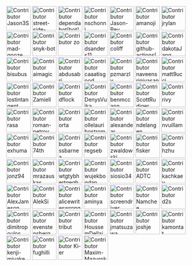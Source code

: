 <!--- cspell:disable --->

[<img alt="Contributor Jason3S" src="https://private-avatars.githubusercontent.com/u/3740137?jwt=eyJhbGciOiJIUzI1NiIsInR5cCI6IkpXVCJ9.eyJpc3MiOiJnaXRodWIuY29tIiwiYXVkIjoicmF3LmdpdGh1YnVzZXJjb250ZW50LmNvbSIsImtleSI6ImtleTEiLCJleHAiOjE3MzQ2ODAyODAsIm5iZiI6MTczNDY3OTA4MCwicGF0aCI6Ii91LzM3NDAxMzcifQ.QuzZ7PV0Gi7DNFcAXrDq-WRouu-dubbAn7EvwOsnkgE&v=4&size=128" width=64>](https://github.com/Jason3S)
[<img alt="Contributor street-side-software-automation[bot]" src="https://private-avatars.githubusercontent.com/u/50543896?jwt=eyJhbGciOiJIUzI1NiIsInR5cCI6IkpXVCJ9.eyJpc3MiOiJnaXRodWIuY29tIiwiYXVkIjoicmF3LmdpdGh1YnVzZXJjb250ZW50LmNvbSIsImtleSI6ImtleTEiLCJleHAiOjE3MzQ2ODAxMDAsIm5iZiI6MTczNDY3ODkwMCwicGF0aCI6Ii91LzUwNTQzODk2In0.5ZbtZp9hC8UfrY8oeuZhPrhf_t9Bi_5yOiqa-3kW5ZU&v=4&size=128" width=64>](https://github.com/apps/street-side-software-automation)
[<img alt="Contributor dependabot[bot]" src="https://private-avatars.githubusercontent.com/in/29110?jwt=eyJhbGciOiJIUzI1NiIsInR5cCI6IkpXVCJ9.eyJpc3MiOiJnaXRodWIuY29tIiwiYXVkIjoicmF3LmdpdGh1YnVzZXJjb250ZW50LmNvbSIsImtleSI6ImtleTEiLCJleHAiOjE3MzQ2ODAxNjAsIm5iZiI6MTczNDY3ODk2MCwicGF0aCI6Ii9pbi8yOTExMCJ9.aFhQiCACAQpu3__d5LnBlaf5_ll-Zt9KTpH2VFOyyd0&v=4&size=128" width=64>](https://github.com/apps/dependabot)
[<img alt="Contributor nschonni" src="https://private-avatars.githubusercontent.com/u/1297909?jwt=eyJhbGciOiJIUzI1NiIsInR5cCI6IkpXVCJ9.eyJpc3MiOiJnaXRodWIuY29tIiwiYXVkIjoicmF3LmdpdGh1YnVzZXJjb250ZW50LmNvbSIsImtleSI6ImtleTEiLCJleHAiOjE3MzQ2ODA1ODAsIm5iZiI6MTczNDY3OTM4MCwicGF0aCI6Ii91LzEyOTc5MDkifQ.aGVVXN7TM-Bze8lCi968UaWy4tpddsNTxw2L7nrrGDI&v=4&size=128" width=64>](https://github.com/nschonni)
[<img alt="Contributor Jason-Rev" src="https://private-avatars.githubusercontent.com/u/4850573?jwt=eyJhbGciOiJIUzI1NiIsInR5cCI6IkpXVCJ9.eyJpc3MiOiJnaXRodWIuY29tIiwiYXVkIjoicmF3LmdpdGh1YnVzZXJjb250ZW50LmNvbSIsImtleSI6ImtleTEiLCJleHAiOjE3MzQ2ODA3MDAsIm5iZiI6MTczNDY3OTUwMCwicGF0aCI6Ii91LzQ4NTA1NzMifQ.OkNNGQ9qx_axcHUmr8DtpMctbkW5IybGSzhaUtIVi_k&v=4&size=128" width=64>](https://github.com/Jason-Rev)
[<img alt="Contributor amanoji" src="https://private-avatars.githubusercontent.com/u/17751138?jwt=eyJhbGciOiJIUzI1NiIsInR5cCI6IkpXVCJ9.eyJpc3MiOiJnaXRodWIuY29tIiwiYXVkIjoicmF3LmdpdGh1YnVzZXJjb250ZW50LmNvbSIsImtleSI6ImtleTEiLCJleHAiOjE3MzQ2Nzk5ODAsIm5iZiI6MTczNDY3ODc4MCwicGF0aCI6Ii91LzE3NzUxMTM4In0.2VQgIPbrTA63mZYU8DTQZO49PgvsKloAOUm0077COlA&v=4&size=128" width=64>](https://github.com/amanoji)
[<img alt="Contributor jrylan" src="https://private-avatars.githubusercontent.com/u/178806156?jwt=eyJhbGciOiJIUzI1NiIsInR5cCI6IkpXVCJ9.eyJpc3MiOiJnaXRodWIuY29tIiwiYXVkIjoicmF3LmdpdGh1YnVzZXJjb250ZW50LmNvbSIsImtleSI6ImtleTEiLCJleHAiOjE3MzQ2ODAyODAsIm5iZiI6MTczNDY3OTA4MCwicGF0aCI6Ii91LzE3ODgwNjE1NiJ9.qV9eO8FS897KG4vmpvrmtNSoLBaTynTtg-eScppr97U&v=4&size=128" width=64>](https://github.com/jrylan)
[<img alt="Contributor mad-gooze" src="https://private-avatars.githubusercontent.com/u/1188779?jwt=eyJhbGciOiJIUzI1NiIsInR5cCI6IkpXVCJ9.eyJpc3MiOiJnaXRodWIuY29tIiwiYXVkIjoicmF3LmdpdGh1YnVzZXJjb250ZW50LmNvbSIsImtleSI6ImtleTEiLCJleHAiOjE3MzQ2ODAyMjAsIm5iZiI6MTczNDY3OTAyMCwicGF0aCI6Ii91LzExODg3NzkifQ.NztzADp0uk6Vi0wNuX7ln7J_NZmVQG4HE47bDL-jVzk&v=4&size=128" width=64>](https://github.com/mad-gooze)
[<img alt="Contributor snyk-bot" src="https://private-avatars.githubusercontent.com/u/19733683?jwt=eyJhbGciOiJIUzI1NiIsInR5cCI6IkpXVCJ9.eyJpc3MiOiJnaXRodWIuY29tIiwiYXVkIjoicmF3LmdpdGh1YnVzZXJjb250ZW50LmNvbSIsImtleSI6ImtleTEiLCJleHAiOjE3MzQ2ODAxNjAsIm5iZiI6MTczNDY3ODk2MCwicGF0aCI6Ii91LzE5NzMzNjgzIn0.fN6VSKlIuVTnbTS7jHt_hOtcSYSOoPIqRUFJN1xAqq8&v=4&size=128" width=64>](https://github.com/snyk-bot)
[<img alt="Contributor zo" src="https://private-avatars.githubusercontent.com/u/518711?jwt=eyJhbGciOiJIUzI1NiIsInR5cCI6IkpXVCJ9.eyJpc3MiOiJnaXRodWIuY29tIiwiYXVkIjoicmF3LmdpdGh1YnVzZXJjb250ZW50LmNvbSIsImtleSI6ImtleTEiLCJleHAiOjE3MzQ2ODAxMDAsIm5iZiI6MTczNDY3ODkwMCwicGF0aCI6Ii91LzUxODcxMSJ9.BEoYnmpTgRiPK-vQAeySoDX4JactOnzbxMOe8XBsEFg&v=4&size=128" width=64>](https://github.com/zo)
[<img alt="Contributor dsanders11" src="https://private-avatars.githubusercontent.com/u/5820654?jwt=eyJhbGciOiJIUzI1NiIsInR5cCI6IkpXVCJ9.eyJpc3MiOiJnaXRodWIuY29tIiwiYXVkIjoicmF3LmdpdGh1YnVzZXJjb250ZW50LmNvbSIsImtleSI6ImtleTEiLCJleHAiOjE3MzQ2ODA0MDAsIm5iZiI6MTczNDY3OTIwMCwicGF0aCI6Ii91LzU4MjA2NTQifQ.y7-pJEhVAfL9jhE0JOAd172qDHJpeqgBvEHkH4wemFU&v=4&size=128" width=64>](https://github.com/dsanders11)
[<img alt="Contributor coliff" src="https://private-avatars.githubusercontent.com/u/1212885?jwt=eyJhbGciOiJIUzI1NiIsInR5cCI6IkpXVCJ9.eyJpc3MiOiJnaXRodWIuY29tIiwiYXVkIjoicmF3LmdpdGh1YnVzZXJjb250ZW50LmNvbSIsImtleSI6ImtleTEiLCJleHAiOjE3MzQ2ODA0NjAsIm5iZiI6MTczNDY3OTI2MCwicGF0aCI6Ii91LzEyMTI4ODUifQ.-W7qQAP4Lzzy0DAtX5pKR7agDcvESW9-tebQ4Imr8bc&v=4&size=128" width=64>](https://github.com/coliff)
[<img alt="Contributor github-actions[bot]" src="https://private-avatars.githubusercontent.com/in/15368?jwt=eyJhbGciOiJIUzI1NiIsInR5cCI6IkpXVCJ9.eyJpc3MiOiJnaXRodWIuY29tIiwiYXVkIjoicmF3LmdpdGh1YnVzZXJjb250ZW50LmNvbSIsImtleSI6ImtleTEiLCJleHAiOjE3MzQ2ODA3NjAsIm5iZiI6MTczNDY3OTU2MCwicGF0aCI6Ii9pbi8xNTM2OCJ9.JQdDR0xmKrYYDlUjfmicR0HX_YwaeuVcHmdK2cDHbq8&v=4&size=128" width=64>](https://github.com/apps/github-actions)
[<img alt="Contributor dakotaJang" src="https://private-avatars.githubusercontent.com/u/22528264?jwt=eyJhbGciOiJIUzI1NiIsInR5cCI6IkpXVCJ9.eyJpc3MiOiJnaXRodWIuY29tIiwiYXVkIjoicmF3LmdpdGh1YnVzZXJjb250ZW50LmNvbSIsImtleSI6ImtleTEiLCJleHAiOjE3MzQ2Nzk5ODAsIm5iZiI6MTczNDY3ODc4MCwicGF0aCI6Ii91LzIyNTI4MjY0In0.iK-bao8201EMVuxR5cOgEEcy2xsjlTKwl8wLdYlFvZQ&v=4&size=128" width=64>](https://github.com/dakotaJang)
[<img alt="Contributor bisubus" src="https://private-avatars.githubusercontent.com/u/2905949?jwt=eyJhbGciOiJIUzI1NiIsInR5cCI6IkpXVCJ9.eyJpc3MiOiJnaXRodWIuY29tIiwiYXVkIjoicmF3LmdpdGh1YnVzZXJjb250ZW50LmNvbSIsImtleSI6ImtleTEiLCJleHAiOjE3MzQ2ODA0NjAsIm5iZiI6MTczNDY3OTI2MCwicGF0aCI6Ii91LzI5MDU5NDkifQ.vPINDzIvOaSe_pOEOmyRARmeRBFOWLl195rtUEF8N34&v=4&size=128" width=64>](https://github.com/bisubus)
[<img alt="Contributor aimagic" src="https://private-avatars.githubusercontent.com/u/40253639?jwt=eyJhbGciOiJIUzI1NiIsInR5cCI6IkpXVCJ9.eyJpc3MiOiJnaXRodWIuY29tIiwiYXVkIjoicmF3LmdpdGh1YnVzZXJjb250ZW50LmNvbSIsImtleSI6ImtleTEiLCJleHAiOjE3MzQ2ODA1MjAsIm5iZiI6MTczNDY3OTMyMCwicGF0aCI6Ii91LzQwMjUzNjM5In0.xUSlF1z8fkrUeV_lD368IuSWHAD2i-kzYJul8XHSjJg&v=4&size=128" width=64>](https://github.com/aimagic)
[<img alt="Contributor abdusabri" src="https://private-avatars.githubusercontent.com/u/25670682?jwt=eyJhbGciOiJIUzI1NiIsInR5cCI6IkpXVCJ9.eyJpc3MiOiJnaXRodWIuY29tIiwiYXVkIjoicmF3LmdpdGh1YnVzZXJjb250ZW50LmNvbSIsImtleSI6ImtleTEiLCJleHAiOjE3MzQ2ODA1MjAsIm5iZiI6MTczNDY3OTMyMCwicGF0aCI6Ii91LzI1NjcwNjgyIn0.m2J8jVI9pxu4NxUzaqw9Vo728_lzpzCtFNMTrg39rkA&v=4&size=128" width=64>](https://github.com/abdusabri)
[<img alt="Contributor caaatisgood" src="https://private-avatars.githubusercontent.com/u/12913401?jwt=eyJhbGciOiJIUzI1NiIsInR5cCI6IkpXVCJ9.eyJpc3MiOiJnaXRodWIuY29tIiwiYXVkIjoicmF3LmdpdGh1YnVzZXJjb250ZW50LmNvbSIsImtleSI6ImtleTEiLCJleHAiOjE3MzQ2ODA3MDAsIm5iZiI6MTczNDY3OTUwMCwicGF0aCI6Ii91LzEyOTEzNDAxIn0.TbA59Sbri702MJsFDVrNHsZxRPYWvbWqX3qP0CSM0gY&v=4&size=128" width=64>](https://github.com/caaatisgood)
[<img alt="Contributor pzmarzly" src="https://private-avatars.githubusercontent.com/u/8074163?jwt=eyJhbGciOiJIUzI1NiIsInR5cCI6IkpXVCJ9.eyJpc3MiOiJnaXRodWIuY29tIiwiYXVkIjoicmF3LmdpdGh1YnVzZXJjb250ZW50LmNvbSIsImtleSI6ImtleTEiLCJleHAiOjE3MzQ2ODA1ODAsIm5iZiI6MTczNDY3OTM4MCwicGF0aCI6Ii91LzgwNzQxNjMifQ.lifIvkcYebjaRY_uQsDqjaEhD3GZK-Zyd8gLz4OUtvo&v=4&size=128" width=64>](https://github.com/pzmarzly)
[<img alt="Contributor naveensrinivasan" src="https://private-avatars.githubusercontent.com/u/172697?jwt=eyJhbGciOiJIUzI1NiIsInR5cCI6IkpXVCJ9.eyJpc3MiOiJnaXRodWIuY29tIiwiYXVkIjoicmF3LmdpdGh1YnVzZXJjb250ZW50LmNvbSIsImtleSI6ImtleTEiLCJleHAiOjE3MzQ2ODA3NjAsIm5iZiI6MTczNDY3OTU2MCwicGF0aCI6Ii91LzE3MjY5NyJ9.rVJp4sTzFp1L61odd1wqknq1lyNVvmG1NH2KWHBy3hU&v=4&size=128" width=64>](https://github.com/naveensrinivasan)
[<img alt="Contributor matt9ucci" src="https://private-avatars.githubusercontent.com/u/8044346?jwt=eyJhbGciOiJIUzI1NiIsInR5cCI6IkpXVCJ9.eyJpc3MiOiJnaXRodWIuY29tIiwiYXVkIjoicmF3LmdpdGh1YnVzZXJjb250ZW50LmNvbSIsImtleSI6ImtleTEiLCJleHAiOjE3MzQ2ODAxMDAsIm5iZiI6MTczNDY3ODkwMCwicGF0aCI6Ii91LzgwNDQzNDYifQ.VLWugcGgjaSlvCiKtNkd0NOun_uzEA8x7rdFWT6s33E&v=4&size=128" width=64>](https://github.com/matt9ucci)
[<img alt="Contributor lostintangent" src="https://private-avatars.githubusercontent.com/u/116461?jwt=eyJhbGciOiJIUzI1NiIsInR5cCI6IkpXVCJ9.eyJpc3MiOiJnaXRodWIuY29tIiwiYXVkIjoicmF3LmdpdGh1YnVzZXJjb250ZW50LmNvbSIsImtleSI6ImtleTEiLCJleHAiOjE3MzQ2ODAzNDAsIm5iZiI6MTczNDY3OTE0MCwicGF0aCI6Ii91LzExNjQ2MSJ9.MhbPbkKK-WOWcIFiY-IqDUw7IGXCxAOW7VT4PI3K49I&v=4&size=128" width=64>](https://github.com/lostintangent)
[<img alt="Contributor Zamiell" src="https://private-avatars.githubusercontent.com/u/5511220?jwt=eyJhbGciOiJIUzI1NiIsInR5cCI6IkpXVCJ9.eyJpc3MiOiJnaXRodWIuY29tIiwiYXVkIjoicmF3LmdpdGh1YnVzZXJjb250ZW50LmNvbSIsImtleSI6ImtleTEiLCJleHAiOjE3MzQ2ODA1MjAsIm5iZiI6MTczNDY3OTMyMCwicGF0aCI6Ii91LzU1MTEyMjAifQ.-ZQq-e-LTnJm4DbX8VjeIOEIV81DBc1lKH2Q3e-1LZU&v=4&size=128" width=64>](https://github.com/Zamiell)
[<img alt="Contributor dflock" src="https://private-avatars.githubusercontent.com/u/47756?jwt=eyJhbGciOiJIUzI1NiIsInR5cCI6IkpXVCJ9.eyJpc3MiOiJnaXRodWIuY29tIiwiYXVkIjoicmF3LmdpdGh1YnVzZXJjb250ZW50LmNvbSIsImtleSI6ImtleTEiLCJleHAiOjE3MzQ2ODA1ODAsIm5iZiI6MTczNDY3OTM4MCwicGF0aCI6Ii91LzQ3NzU2In0.lYhmaKRWocWAEUKzhhChy6X3WEgzTzFjLTLvhew8KyA&v=4&size=128" width=64>](https://github.com/dflock)
[<img alt="Contributor DenysVuika" src="https://private-avatars.githubusercontent.com/u/503991?jwt=eyJhbGciOiJIUzI1NiIsInR5cCI6IkpXVCJ9.eyJpc3MiOiJnaXRodWIuY29tIiwiYXVkIjoicmF3LmdpdGh1YnVzZXJjb250ZW50LmNvbSIsImtleSI6ImtleTEiLCJleHAiOjE3MzQ2ODA1MjAsIm5iZiI6MTczNDY3OTMyMCwicGF0aCI6Ii91LzUwMzk5MSJ9.mB-YxeAV5EZs2xFaholbk4DviqQU_WVxlAkrifB11Qo&v=4&size=128" width=64>](https://github.com/DenysVuika)
[<img alt="Contributor benmccann" src="https://private-avatars.githubusercontent.com/u/322311?jwt=eyJhbGciOiJIUzI1NiIsInR5cCI6IkpXVCJ9.eyJpc3MiOiJnaXRodWIuY29tIiwiYXVkIjoicmF3LmdpdGh1YnVzZXJjb250ZW50LmNvbSIsImtleSI6ImtleTEiLCJleHAiOjE3MzQ2ODA1ODAsIm5iZiI6MTczNDY3OTM4MCwicGF0aCI6Ii91LzMyMjMxMSJ9.a5b6Or_1kI4eqHiohLAw54v-MPzCOgd__a9M2ArADwQ&v=4&size=128" width=64>](https://github.com/benmccann)
[<img alt="Contributor ScottRudiger" src="https://private-avatars.githubusercontent.com/u/26824724?jwt=eyJhbGciOiJIUzI1NiIsInR5cCI6IkpXVCJ9.eyJpc3MiOiJnaXRodWIuY29tIiwiYXVkIjoicmF3LmdpdGh1YnVzZXJjb250ZW50LmNvbSIsImtleSI6ImtleTEiLCJleHAiOjE3MzQ2ODA4MjAsIm5iZiI6MTczNDY3OTYyMCwicGF0aCI6Ii91LzI2ODI0NzI0In0.-DLq04wuEIwu_FnF4bKfJdvPO65y2FleOiq3GOJgiMU&v=4&size=128" width=64>](https://github.com/ScottRudiger)
[<img alt="Contributor rivy" src="https://private-avatars.githubusercontent.com/u/80132?jwt=eyJhbGciOiJIUzI1NiIsInR5cCI6IkpXVCJ9.eyJpc3MiOiJnaXRodWIuY29tIiwiYXVkIjoicmF3LmdpdGh1YnVzZXJjb250ZW50LmNvbSIsImtleSI6ImtleTEiLCJleHAiOjE3MzQ2ODAzNDAsIm5iZiI6MTczNDY3OTE0MCwicGF0aCI6Ii91LzgwMTMyIn0.KFeBuZtn05q9GKKkGWniFpJIQA9XLs7l4j03O85ZqWg&v=4&size=128" width=64>](https://github.com/rivy)
[<img alt="Contributor rasa" src="https://private-avatars.githubusercontent.com/u/220772?jwt=eyJhbGciOiJIUzI1NiIsInR5cCI6IkpXVCJ9.eyJpc3MiOiJnaXRodWIuY29tIiwiYXVkIjoicmF3LmdpdGh1YnVzZXJjb250ZW50LmNvbSIsImtleSI6ImtleTEiLCJleHAiOjE3MzQ2ODAxNjAsIm5iZiI6MTczNDY3ODk2MCwicGF0aCI6Ii91LzIyMDc3MiJ9.2afjyNNxcAwMqdosn0_sIpsCSnomnBECPzqwLIsfhxU&v=4&size=128" width=64>](https://github.com/rasa)
[<img alt="Contributor roman-petrov" src="https://private-avatars.githubusercontent.com/u/18419515?jwt=eyJhbGciOiJIUzI1NiIsInR5cCI6IkpXVCJ9.eyJpc3MiOiJnaXRodWIuY29tIiwiYXVkIjoicmF3LmdpdGh1YnVzZXJjb250ZW50LmNvbSIsImtleSI6ImtleTEiLCJleHAiOjE3MzQ2ODAwNDAsIm5iZiI6MTczNDY3ODg0MCwicGF0aCI6Ii91LzE4NDE5NTE1In0.9tOd2lq-nfn6b7NBBInCO4nCdUIRgmEqrOC9Ya6xmhM&v=4&size=128" width=64>](https://github.com/roman-petrov)
[<img alt="Contributor orta" src="https://private-avatars.githubusercontent.com/u/49038?jwt=eyJhbGciOiJIUzI1NiIsInR5cCI6IkpXVCJ9.eyJpc3MiOiJnaXRodWIuY29tIiwiYXVkIjoicmF3LmdpdGh1YnVzZXJjb250ZW50LmNvbSIsImtleSI6ImtleTEiLCJleHAiOjE3MzQ2ODA3NjAsIm5iZiI6MTczNDY3OTU2MCwicGF0aCI6Ii91LzQ5MDM4In0.q5zRH-ff3DSFeRzMUv4KyGSR8WwlGPuNmXrvrmHXEsw&v=4&size=128" width=64>](https://github.com/orta)
[<img alt="Contributor ollelauribostrom" src="https://private-avatars.githubusercontent.com/u/16004130?jwt=eyJhbGciOiJIUzI1NiIsInR5cCI6IkpXVCJ9.eyJpc3MiOiJnaXRodWIuY29tIiwiYXVkIjoicmF3LmdpdGh1YnVzZXJjb250ZW50LmNvbSIsImtleSI6ImtleTEiLCJleHAiOjE3MzQ2ODAxMDAsIm5iZiI6MTczNDY3ODkwMCwicGF0aCI6Ii91LzE2MDA0MTMwIn0.NhOe1_YNDeP6eamYUCxMCG2tIYB1fQ--zAHjCP8I3z0&v=4&size=128" width=64>](https://github.com/ollelauribostrom)
[<img alt="Contributor alexandear" src="https://private-avatars.githubusercontent.com/u/3228886?jwt=eyJhbGciOiJIUzI1NiIsInR5cCI6IkpXVCJ9.eyJpc3MiOiJnaXRodWIuY29tIiwiYXVkIjoicmF3LmdpdGh1YnVzZXJjb250ZW50LmNvbSIsImtleSI6ImtleTEiLCJleHAiOjE3MzQ2ODA1ODAsIm5iZiI6MTczNDY3OTM4MCwicGF0aCI6Ii91LzMyMjg4ODYifQ.cvgp4b14dPo1ryXAgOtGy_JeHkD_XIcQiS7ieGRSe7o&v=4&size=128" width=64>](https://github.com/alexandear)
[<img alt="Contributor ndelangen" src="https://private-avatars.githubusercontent.com/u/3070389?jwt=eyJhbGciOiJIUzI1NiIsInR5cCI6IkpXVCJ9.eyJpc3MiOiJnaXRodWIuY29tIiwiYXVkIjoicmF3LmdpdGh1YnVzZXJjb250ZW50LmNvbSIsImtleSI6ImtleTEiLCJleHAiOjE3MzQ2ODAyMjAsIm5iZiI6MTczNDY3OTAyMCwicGF0aCI6Ii91LzMwNzAzODkifQ.9dXqb_aseLAmd5VuH7TZCGEeP-qUfZXy5FKswjISAzE&v=4&size=128" width=64>](https://github.com/ndelangen)
[<img alt="Contributor nvuillam" src="https://private-avatars.githubusercontent.com/u/17500430?jwt=eyJhbGciOiJIUzI1NiIsInR5cCI6IkpXVCJ9.eyJpc3MiOiJnaXRodWIuY29tIiwiYXVkIjoicmF3LmdpdGh1YnVzZXJjb250ZW50LmNvbSIsImtleSI6ImtleTEiLCJleHAiOjE3MzQ2ODAyMjAsIm5iZiI6MTczNDY3OTAyMCwicGF0aCI6Ii91LzE3NTAwNDMwIn0.FxtsTdCALujQbEX3QRsRUESt7ezWI0x3LCHQXClZbGU&v=4&size=128" width=64>](https://github.com/nvuillam)
[<img alt="Contributor exhuma" src="https://private-avatars.githubusercontent.com/u/65717?jwt=eyJhbGciOiJIUzI1NiIsInR5cCI6IkpXVCJ9.eyJpc3MiOiJnaXRodWIuY29tIiwiYXVkIjoicmF3LmdpdGh1YnVzZXJjb250ZW50LmNvbSIsImtleSI6ImtleTEiLCJleHAiOjE3MzQ2ODAyMjAsIm5iZiI6MTczNDY3OTAyMCwicGF0aCI6Ii91LzY1NzE3In0.kE5WHl8KE7_Jf_XzsJz7RwOJBQkNVTydE2PyHWghN2E&v=4&size=128" width=64>](https://github.com/exhuma)
[<img alt="Contributor 74th" src="https://private-avatars.githubusercontent.com/u/1060011?jwt=eyJhbGciOiJIUzI1NiIsInR5cCI6IkpXVCJ9.eyJpc3MiOiJnaXRodWIuY29tIiwiYXVkIjoicmF3LmdpdGh1YnVzZXJjb250ZW50LmNvbSIsImtleSI6ImtleTEiLCJleHAiOjE3MzQ2ODA2NDAsIm5iZiI6MTczNDY3OTQ0MCwicGF0aCI6Ii91LzEwNjAwMTEifQ.ONZpYG1kH4IpW2E5ABWvTf1f8g7FFLXrZS4k4Rkuhcw&v=4&size=128" width=64>](https://github.com/74th)
[<img alt="Contributor ssbarnea" src="https://private-avatars.githubusercontent.com/u/102495?jwt=eyJhbGciOiJIUzI1NiIsInR5cCI6IkpXVCJ9.eyJpc3MiOiJnaXRodWIuY29tIiwiYXVkIjoicmF3LmdpdGh1YnVzZXJjb250ZW50LmNvbSIsImtleSI6ImtleTEiLCJleHAiOjE3MzQ2ODA3NjAsIm5iZiI6MTczNDY3OTU2MCwicGF0aCI6Ii91LzEwMjQ5NSJ9.n2TUj6z_jbIWOqZTAFaMNUz-tnIZewoN926btPKK150&v=4&size=128" width=64>](https://github.com/ssbarnea)
[<img alt="Contributor regseb" src="https://private-avatars.githubusercontent.com/u/1262990?jwt=eyJhbGciOiJIUzI1NiIsInR5cCI6IkpXVCJ9.eyJpc3MiOiJnaXRodWIuY29tIiwiYXVkIjoicmF3LmdpdGh1YnVzZXJjb250ZW50LmNvbSIsImtleSI6ImtleTEiLCJleHAiOjE3MzQ2ODA4MjAsIm5iZiI6MTczNDY3OTYyMCwicGF0aCI6Ii91LzEyNjI5OTAifQ.jQV9NQlH8fB_7cNsZHGHeiu1Wm9fIoQ1Ugi1tYGg4Fg&v=4&size=128" width=64>](https://github.com/regseb)
[<img alt="Contributor zwaldowski" src="https://private-avatars.githubusercontent.com/u/170812?jwt=eyJhbGciOiJIUzI1NiIsInR5cCI6IkpXVCJ9.eyJpc3MiOiJnaXRodWIuY29tIiwiYXVkIjoicmF3LmdpdGh1YnVzZXJjb250ZW50LmNvbSIsImtleSI6ImtleTEiLCJleHAiOjE3MzQ2ODA1MjAsIm5iZiI6MTczNDY3OTMyMCwicGF0aCI6Ii91LzE3MDgxMiJ9.dxsh1EQu93a1EGzJ6nl1FNXObuAvVjBUAMofdWJhMAY&v=4&size=128" width=64>](https://github.com/zwaldowski)
[<img alt="Contributor fisker" src="https://private-avatars.githubusercontent.com/u/172584?jwt=eyJhbGciOiJIUzI1NiIsInR5cCI6IkpXVCJ9.eyJpc3MiOiJnaXRodWIuY29tIiwiYXVkIjoicmF3LmdpdGh1YnVzZXJjb250ZW50LmNvbSIsImtleSI6ImtleTEiLCJleHAiOjE3MzQ2ODA1ODAsIm5iZiI6MTczNDY3OTM4MCwicGF0aCI6Ii91LzE3MjU4NCJ9.jDjUa8rdzdpQ10bMbHYw5_r7K0-HN3j6wh55nBSESvU&v=4&size=128" width=64>](https://github.com/fisker)
[<img alt="Contributor hzhu" src="https://private-avatars.githubusercontent.com/u/1811365?jwt=eyJhbGciOiJIUzI1NiIsInR5cCI6IkpXVCJ9.eyJpc3MiOiJnaXRodWIuY29tIiwiYXVkIjoicmF3LmdpdGh1YnVzZXJjb250ZW50LmNvbSIsImtleSI6ImtleTEiLCJleHAiOjE3MzQ2ODAwNDAsIm5iZiI6MTczNDY3ODg0MCwicGF0aCI6Ii91LzE4MTEzNjUifQ.u8cYt3XKUCHBCYPqe95BubxYu-S4djKckde5Sr5Vsug&v=4&size=128" width=64>](https://github.com/hzhu)
[<img alt="Contributor jonz94" src="https://private-avatars.githubusercontent.com/u/16042676?jwt=eyJhbGciOiJIUzI1NiIsInR5cCI6IkpXVCJ9.eyJpc3MiOiJnaXRodWIuY29tIiwiYXVkIjoicmF3LmdpdGh1YnVzZXJjb250ZW50LmNvbSIsImtleSI6ImtleTEiLCJleHAiOjE3MzQ2ODAyODAsIm5iZiI6MTczNDY3OTA4MCwicGF0aCI6Ii91LzE2MDQyNjc2In0.y0lCA2p1vaRiwOnQ8hSIZrt0hyDqKQ6fF2v6uwQuDH4&v=4&size=128" width=64>](https://github.com/jonz94)
[<img alt="Contributor mrazauskas" src="https://private-avatars.githubusercontent.com/u/72159681?jwt=eyJhbGciOiJIUzI1NiIsInR5cCI6IkpXVCJ9.eyJpc3MiOiJnaXRodWIuY29tIiwiYXVkIjoicmF3LmdpdGh1YnVzZXJjb250ZW50LmNvbSIsImtleSI6ImtleTEiLCJleHAiOjE3MzQ2ODA3NjAsIm5iZiI6MTczNDY3OTU2MCwicGF0aCI6Ii91LzcyMTU5NjgxIn0._vHbevHkAJYY8QWJfq8532Ss1oTeYxAoUuT9t6sg4Gk&v=4&size=128" width=64>](https://github.com/mrazauskas)
[<img alt="Contributor wtgtybhertgeghgtwtg" src="https://private-avatars.githubusercontent.com/u/18507762?jwt=eyJhbGciOiJIUzI1NiIsInR5cCI6IkpXVCJ9.eyJpc3MiOiJnaXRodWIuY29tIiwiYXVkIjoicmF3LmdpdGh1YnVzZXJjb250ZW50LmNvbSIsImtleSI6ImtleTEiLCJleHAiOjE3MzQ2ODA0NjAsIm5iZiI6MTczNDY3OTI2MCwicGF0aCI6Ii91LzE4NTA3NzYyIn0.32pvtekfY-fiqVvK9HcrdCgTvUSoMrTpvGfykodvUO8&v=4&size=128" width=64>](https://github.com/wtgtybhertgeghgtwtg)
[<img alt="Contributor wujekbogdan" src="https://private-avatars.githubusercontent.com/u/533954?jwt=eyJhbGciOiJIUzI1NiIsInR5cCI6IkpXVCJ9.eyJpc3MiOiJnaXRodWIuY29tIiwiYXVkIjoicmF3LmdpdGh1YnVzZXJjb250ZW50LmNvbSIsImtleSI6ImtleTEiLCJleHAiOjE3MzQ2ODA3MDAsIm5iZiI6MTczNDY3OTUwMCwicGF0aCI6Ii91LzUzMzk1NCJ9.VCN9ZfiH5DVqu_cD3ZuRsXww1ox6C2VqYNXI5bo_pvk&v=4&size=128" width=64>](https://github.com/wujekbogdan)
[<img alt="Contributor siosio34" src="https://private-avatars.githubusercontent.com/u/7166022?jwt=eyJhbGciOiJIUzI1NiIsInR5cCI6IkpXVCJ9.eyJpc3MiOiJnaXRodWIuY29tIiwiYXVkIjoicmF3LmdpdGh1YnVzZXJjb250ZW50LmNvbSIsImtleSI6ImtleTEiLCJleHAiOjE3MzQ2ODAyMjAsIm5iZiI6MTczNDY3OTAyMCwicGF0aCI6Ii91LzcxNjYwMjIifQ.iFUsluxV_8bZnHQ7DjHwXukVkkcrcE27HUM9ShJKVFU&v=4&size=128" width=64>](https://github.com/siosio34)
[<img alt="Contributor ADTC" src="https://private-avatars.githubusercontent.com/u/6047296?jwt=eyJhbGciOiJIUzI1NiIsInR5cCI6IkpXVCJ9.eyJpc3MiOiJnaXRodWIuY29tIiwiYXVkIjoicmF3LmdpdGh1YnVzZXJjb250ZW50LmNvbSIsImtleSI6ImtleTEiLCJleHAiOjE3MzQ2ODAxMDAsIm5iZiI6MTczNDY3ODkwMCwicGF0aCI6Ii91LzYwNDcyOTYifQ.LCzXavJmDre0k51Ocl-7TXZuYsMZA05Lt5cAOs4XBvY&v=4&size=128" width=64>](https://github.com/ADTC)
[<img alt="Contributor kachkaev" src="https://private-avatars.githubusercontent.com/u/608862?jwt=eyJhbGciOiJIUzI1NiIsInR5cCI6IkpXVCJ9.eyJpc3MiOiJnaXRodWIuY29tIiwiYXVkIjoicmF3LmdpdGh1YnVzZXJjb250ZW50LmNvbSIsImtleSI6ImtleTEiLCJleHAiOjE3MzQ2ODAzNDAsIm5iZiI6MTczNDY3OTE0MCwicGF0aCI6Ii91LzYwODg2MiJ9.GWKpXOuoe5fHZEH0fZFpouXAfnLV-wIzmLVRTypl-4I&v=4&size=128" width=64>](https://github.com/kachkaev)
[<img alt="Contributor AlexJameson" src="https://private-avatars.githubusercontent.com/u/33040934?jwt=eyJhbGciOiJIUzI1NiIsInR5cCI6IkpXVCJ9.eyJpc3MiOiJnaXRodWIuY29tIiwiYXVkIjoicmF3LmdpdGh1YnVzZXJjb250ZW50LmNvbSIsImtleSI6ImtleTEiLCJleHAiOjE3MzQ2ODA0NjAsIm5iZiI6MTczNDY3OTI2MCwicGF0aCI6Ii91LzMzMDQwOTM0In0.XduoWU3OUJyGGaMdv-ELRmNB9Go-0gOel9L-22VBjNY&v=4&size=128" width=64>](https://github.com/AlexJameson)
[<img alt="Contributor AlekSi" src="https://private-avatars.githubusercontent.com/u/11512?jwt=eyJhbGciOiJIUzI1NiIsInR5cCI6IkpXVCJ9.eyJpc3MiOiJnaXRodWIuY29tIiwiYXVkIjoicmF3LmdpdGh1YnVzZXJjb250ZW50LmNvbSIsImtleSI6ImtleTEiLCJleHAiOjE3MzQ2ODA1MjAsIm5iZiI6MTczNDY3OTMyMCwicGF0aCI6Ii91LzExNTEyIn0.pFUIcD1kNRWecNsJzXumzz-X7-SiN07_HhoEa9yVxKg&v=4&size=128" width=64>](https://github.com/AlekSi)
[<img alt="Contributor alicewriteswrongs" src="https://private-avatars.githubusercontent.com/u/6207644?jwt=eyJhbGciOiJIUzI1NiIsInR5cCI6IkpXVCJ9.eyJpc3MiOiJnaXRodWIuY29tIiwiYXVkIjoicmF3LmdpdGh1YnVzZXJjb250ZW50LmNvbSIsImtleSI6ImtleTEiLCJleHAiOjE3MzQ2ODA4MjAsIm5iZiI6MTczNDY3OTYyMCwicGF0aCI6Ii91LzYyMDc2NDQifQ.I0WHD_x1cJKFGyAlaCGOHEZHdIQY1YCsMUaerSqcEmU&v=4&size=128" width=64>](https://github.com/alicewriteswrongs)
[<img alt="Contributor aminya" src="https://private-avatars.githubusercontent.com/u/16418197?jwt=eyJhbGciOiJIUzI1NiIsInR5cCI6IkpXVCJ9.eyJpc3MiOiJnaXRodWIuY29tIiwiYXVkIjoicmF3LmdpdGh1YnVzZXJjb250ZW50LmNvbSIsImtleSI6ImtleTEiLCJleHAiOjE3MzQ2ODA2NDAsIm5iZiI6MTczNDY3OTQ0MCwicGF0aCI6Ii91LzE2NDE4MTk3In0.YfYOMzutcBGtY7xtr0pKd6kyG1vHhX0_KX9TwOcUh6I&v=4&size=128" width=64>](https://github.com/aminya)
[<img alt="Contributor screendriver" src="https://private-avatars.githubusercontent.com/u/149248?jwt=eyJhbGciOiJIUzI1NiIsInR5cCI6IkpXVCJ9.eyJpc3MiOiJnaXRodWIuY29tIiwiYXVkIjoicmF3LmdpdGh1YnVzZXJjb250ZW50LmNvbSIsImtleSI6ImtleTEiLCJleHAiOjE3MzQ2ODA3MDAsIm5iZiI6MTczNDY3OTUwMCwicGF0aCI6Ii91LzE0OTI0OCJ9.LLg8jv4tuaRf1KeTUBI4hPWwXFnVuMW8Ee_M6yv5vlY&v=4&size=128" width=64>](https://github.com/screendriver)
[<img alt="Contributor Namchee" src="https://private-avatars.githubusercontent.com/u/32661241?jwt=eyJhbGciOiJIUzI1NiIsInR5cCI6IkpXVCJ9.eyJpc3MiOiJnaXRodWIuY29tIiwiYXVkIjoicmF3LmdpdGh1YnVzZXJjb250ZW50LmNvbSIsImtleSI6ImtleTEiLCJleHAiOjE3MzQ2ODAwNDAsIm5iZiI6MTczNDY3ODg0MCwicGF0aCI6Ii91LzMyNjYxMjQxIn0.afvkWWF6WU3OTgSNkXgWRYyxdrCxCfb9JO6upC0RU4w&v=4&size=128" width=64>](https://github.com/Namchee)
[<img alt="Contributor d2s" src="https://private-avatars.githubusercontent.com/u/135053?jwt=eyJhbGciOiJIUzI1NiIsInR5cCI6IkpXVCJ9.eyJpc3MiOiJnaXRodWIuY29tIiwiYXVkIjoicmF3LmdpdGh1YnVzZXJjb250ZW50LmNvbSIsImtleSI6ImtleTEiLCJleHAiOjE3MzQ2ODA1MjAsIm5iZiI6MTczNDY3OTMyMCwicGF0aCI6Ii91LzEzNTA1MyJ9.GnohqBhvRAZK-Oai9Yp3k9QZLWWbFgmu_y-czIaqVsk&v=4&size=128" width=64>](https://github.com/d2s)
[<img alt="Contributor dimitropoulos" src="https://private-avatars.githubusercontent.com/u/15232461?jwt=eyJhbGciOiJIUzI1NiIsInR5cCI6IkpXVCJ9.eyJpc3MiOiJnaXRodWIuY29tIiwiYXVkIjoicmF3LmdpdGh1YnVzZXJjb250ZW50LmNvbSIsImtleSI6ImtleTEiLCJleHAiOjE3MzQ2ODA3MDAsIm5iZiI6MTczNDY3OTUwMCwicGF0aCI6Ii91LzE1MjMyNDYxIn0.Kmoqh3ihzn40_4Oqb2xbnePUv9P1RJRddSaIWZFFdIo&v=4&size=128" width=64>](https://github.com/dimitropoulos)
[<img alt="Contributor evenstensberg" src="https://private-avatars.githubusercontent.com/u/16735925?jwt=eyJhbGciOiJIUzI1NiIsInR5cCI6IkpXVCJ9.eyJpc3MiOiJnaXRodWIuY29tIiwiYXVkIjoicmF3LmdpdGh1YnVzZXJjb250ZW50LmNvbSIsImtleSI6ImtleTEiLCJleHAiOjE3MzQ2Nzk5ODAsIm5iZiI6MTczNDY3ODc4MCwicGF0aCI6Ii91LzE2NzM1OTI1In0.HTZBC0k3qz0YuxfYr8zI3q31UT0XcVr-qpHJ25kL7vs&v=4&size=128" width=64>](https://github.com/evenstensberg)
[<img alt="Contributor tribut" src="https://private-avatars.githubusercontent.com/u/719105?jwt=eyJhbGciOiJIUzI1NiIsInR5cCI6IkpXVCJ9.eyJpc3MiOiJnaXRodWIuY29tIiwiYXVkIjoicmF3LmdpdGh1YnVzZXJjb250ZW50LmNvbSIsImtleSI6ImtleTEiLCJleHAiOjE3MzQ2ODAwNDAsIm5iZiI6MTczNDY3ODg0MCwicGF0aCI6Ii91LzcxOTEwNSJ9.3kIbqaoa4FfjJfnBtpWlIoqyibBYfvtcHN9uhpq-yyQ&v=4&size=128" width=64>](https://github.com/tribut)
[<img alt="Contributor HoussemDellai" src="https://private-avatars.githubusercontent.com/u/6548359?jwt=eyJhbGciOiJIUzI1NiIsInR5cCI6IkpXVCJ9.eyJpc3MiOiJnaXRodWIuY29tIiwiYXVkIjoicmF3LmdpdGh1YnVzZXJjb250ZW50LmNvbSIsImtleSI6ImtleTEiLCJleHAiOjE3MzQ2ODAxMDAsIm5iZiI6MTczNDY3ODkwMCwicGF0aCI6Ii91LzY1NDgzNTkifQ.jDzZLqSopCFn29VMlXe7_NBLkyOMKpw7pJMqtfJwPB0&v=4&size=128" width=64>](https://github.com/HoussemDellai)
[<img alt="Contributor jmatsuzawa" src="https://private-avatars.githubusercontent.com/u/545426?jwt=eyJhbGciOiJIUzI1NiIsInR5cCI6IkpXVCJ9.eyJpc3MiOiJnaXRodWIuY29tIiwiYXVkIjoicmF3LmdpdGh1YnVzZXJjb250ZW50LmNvbSIsImtleSI6ImtleTEiLCJleHAiOjE3MzQ2ODAxMDAsIm5iZiI6MTczNDY3ODkwMCwicGF0aCI6Ii91LzU0NTQyNiJ9.TXGua-jWDPieROwZO8CGW_JE3pLoUowwcr2K1JIw8eM&v=4&size=128" width=64>](https://github.com/jmatsuzawa)
[<img alt="Contributor joshje" src="https://private-avatars.githubusercontent.com/u/813784?jwt=eyJhbGciOiJIUzI1NiIsInR5cCI6IkpXVCJ9.eyJpc3MiOiJnaXRodWIuY29tIiwiYXVkIjoicmF3LmdpdGh1YnVzZXJjb250ZW50LmNvbSIsImtleSI6ImtleTEiLCJleHAiOjE3MzQ2ODAwNDAsIm5iZiI6MTczNDY3ODg0MCwicGF0aCI6Ii91LzgxMzc4NCJ9.eFUpPyAkqmtiFX0z3d498bnl7Zsc4syc4Wh4w9Fo6yo&v=4&size=128" width=64>](https://github.com/joshje)
[<img alt="Contributor kamontat" src="https://private-avatars.githubusercontent.com/u/14089557?jwt=eyJhbGciOiJIUzI1NiIsInR5cCI6IkpXVCJ9.eyJpc3MiOiJnaXRodWIuY29tIiwiYXVkIjoicmF3LmdpdGh1YnVzZXJjb250ZW50LmNvbSIsImtleSI6ImtleTEiLCJleHAiOjE3MzQ2ODAxNjAsIm5iZiI6MTczNDY3ODk2MCwicGF0aCI6Ii91LzE0MDg5NTU3In0.iA6GsF9R7ZYAxNBNzk2cLhHVAh116SlFKVKFHm8_aKg&v=4&size=128" width=64>](https://github.com/kamontat)
[<img alt="Contributor kenji-miyake" src="https://private-avatars.githubusercontent.com/u/31987104?jwt=eyJhbGciOiJIUzI1NiIsInR5cCI6IkpXVCJ9.eyJpc3MiOiJnaXRodWIuY29tIiwiYXVkIjoicmF3LmdpdGh1YnVzZXJjb250ZW50LmNvbSIsImtleSI6ImtleTEiLCJleHAiOjE3MzQ2ODAyMjAsIm5iZiI6MTczNDY3OTAyMCwicGF0aCI6Ii91LzMxOTg3MTA0In0.RVvOyZfqw20xDRGlgd4OaSz-5BMPgIIdjsNNuBY-n88&v=4&size=128" width=64>](https://github.com/kenji-miyake)
[<img alt="Contributor fughilli" src="https://private-avatars.githubusercontent.com/u/6869039?jwt=eyJhbGciOiJIUzI1NiIsInR5cCI6IkpXVCJ9.eyJpc3MiOiJnaXRodWIuY29tIiwiYXVkIjoicmF3LmdpdGh1YnVzZXJjb250ZW50LmNvbSIsImtleSI6ImtleTEiLCJleHAiOjE3MzQ2ODA4MjAsIm5iZiI6MTczNDY3OTYyMCwicGF0aCI6Ii91LzY4NjkwMzkifQ.NZ-QpDBNvEEbbtjF5sCJ1WSHBD1rzoCiLn834eMe8bI&v=4&size=128" width=64>](https://github.com/fughilli)
[<img alt="Contributor Ki-er" src="https://private-avatars.githubusercontent.com/u/32241933?jwt=eyJhbGciOiJIUzI1NiIsInR5cCI6IkpXVCJ9.eyJpc3MiOiJnaXRodWIuY29tIiwiYXVkIjoicmF3LmdpdGh1YnVzZXJjb250ZW50LmNvbSIsImtleSI6ImtleTEiLCJleHAiOjE3MzQ2Nzk5ODAsIm5iZiI6MTczNDY3ODc4MCwicGF0aCI6Ii91LzMyMjQxOTMzIn0.MCe_mx9WQJCZFk_wRHARysRlhyePmhRLlC4CTZf7mBE&v=4&size=128" width=64>](https://github.com/Ki-er)
[<img alt="Contributor Maxim-Mazurok" src="https://private-avatars.githubusercontent.com/u/7756211?jwt=eyJhbGciOiJIUzI1NiIsInR5cCI6IkpXVCJ9.eyJpc3MiOiJnaXRodWIuY29tIiwiYXVkIjoicmF3LmdpdGh1YnVzZXJjb250ZW50LmNvbSIsImtleSI6ImtleTEiLCJleHAiOjE3MzQ2ODAzNDAsIm5iZiI6MTczNDY3OTE0MCwicGF0aCI6Ii91Lzc3NTYyMTEifQ.OiJZl3rZy9X4UfRFhL9k21xO2tUR0SEM9_CeV6No-ik&v=4&size=128" width=64>](https://github.com/Maxim-Mazurok)

<!--- cspell:enable --->
